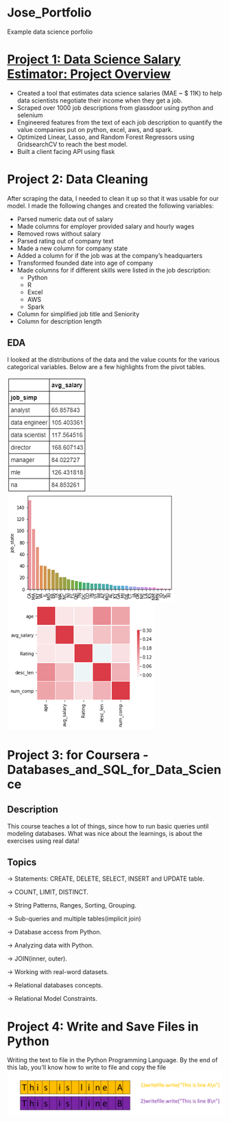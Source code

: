 # Jose_Portfolio
Example data science porfolio

# [Project 1: Data Science Salary Estimator: Project Overview](https://github.com/playingNumbers/ds_salary_proj)
* Created a tool that estimates data science salaries (MAE ~ $ 11K) to help data scientists negotiate their income when they get a job.
* Scraped over 1000 job descriptions from glassdoor using python and selenium
* Engineered features from the text of each job description to quantify the value companies put on python, excel, aws, and spark. 
* Optimized Linear, Lasso, and Random Forest Regressors using GridsearchCV to reach the best model. 
* Built a client facing API using flask 
 
 
# Project 2: Data Cleaning
After scraping the data, I needed to clean it up so that it was usable for our model. I made the following changes and created the following variables:

*	Parsed numeric data out of salary 
*	Made columns for employer provided salary and hourly wages 
*	Removed rows without salary 
*	Parsed rating out of company text 
*	Made a new column for company state 
*	Added a column for if the job was at the company’s headquarters 
*	Transformed founded date into age of company 
*	Made columns for if different skills were listed in the job description:
    * Python  
    * R  
    * Excel  
    * AWS  
    * Spark 
*	Column for simplified job title and Seniority 
*	Column for description length

## EDA
I looked at the distributions of the data and the value counts for the various categorical variables. Below are a few highlights from the pivot tables. 

![](https://github.com/Jose55S/Jose_Porfolio/blob/main/images/salary_by_job_title.png)
![](https://github.com/Jose55S/Jose_Porfolio/blob/main/images/positions_by_state.png)
![](https://github.com/Jose55S/Jose_Porfolio/blob/main/images/correlation_visual.png)

# Project 3: for Coursera - Databases_and_SQL_for_Data_Science

## Description 
This course teaches a lot of things, since how to run basic queries until modeling databases. 
What was nice about the learnings, is about the exercises using real data!

## Topics
-> Statements: CREATE, DELETE, SELECT, INSERT and UPDATE table.

-> COUNT, LIMIT, DISTINCT.

-> String Patterns, Ranges, Sorting, Grouping.

-> Sub-queries and multiple tables(implicit join)

-> Database access from Python.

-> Analyzing data with Python.

-> JOIN(inner, outer).

-> Working with real-word datasets.

-> Relational databases concepts.

-> Relational Model Constraints.
 
 # Project 4: Write and Save Files in Python
 Writing the text to file in the Python Programming Language. By the end of this lab, you'll know how to write to file and copy the file
![](https://github.com/Jose55S/Jose_Porfolio/blob/main/images/Screenshot%202021-06-28%20193519.png)

